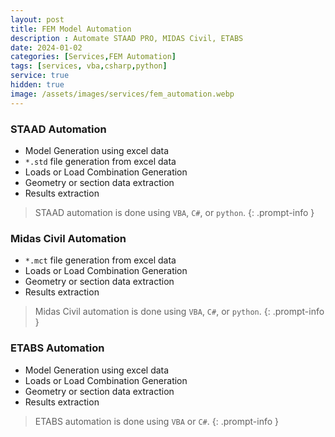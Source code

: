 ```yaml
---
layout: post
title: FEM Model Automation
description : Automate STAAD PRO, MIDAS Civil, ETABS
date: 2024-01-02
categories: [Services,FEM Automation]
tags: [services, vba,csharp,python]
service: true
hidden: true
image: /assets/images/services/fem_automation.webp
---
```


### STAAD Automation
- Model Generation using excel data
- `*.std` file generation from excel data
- Loads or Load Combination Generation
- Geometry or section data extraction
- Results extraction

<!-- markdownlint-capture -->
<!-- markdownlint-disable -->
> STAAD automation is done using `VBA`, `C#`, or `python`.
{: .prompt-info }
<!-- markdownlint-restore -->

### Midas Civil Automation
- `*.mct` file generation from excel data
- Loads or Load Combination Generation
- Geometry or section data extraction
- Results extraction

<!-- markdownlint-capture -->
<!-- markdownlint-disable -->
> Midas Civil automation is done using `VBA`, `C#`, or `python`.
{: .prompt-info }
<!-- markdownlint-restore -->

### ETABS Automation
- Model Generation using excel data
- Loads or Load Combination Generation
- Geometry or section data extraction
- Results extraction

<!-- markdownlint-capture -->
<!-- markdownlint-disable -->
> ETABS automation is done using `VBA` or `C#`.
{: .prompt-info }
<!-- markdownlint-restore -->